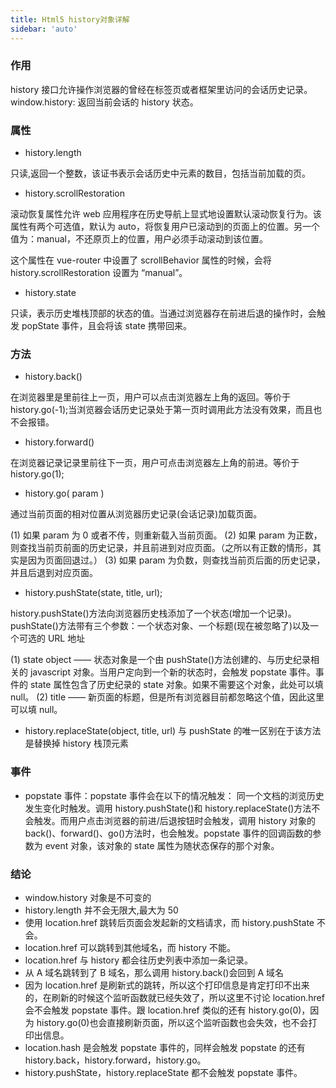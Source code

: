 ```yaml
---
title: Html5 history对象详解
sidebar: 'auto'
---
```


### 作用

history 接口允许操作浏览器的曾经在标签页或者框架里访问的会话历史记录。window.history: 返回当前会话的 history 状态。

### 属性

- history.length

只读,返回一个整数，该证书表示会话历史中元素的数目，包括当前加载的页。

- history.scrollRestoration

滚动恢复属性允许 web 应用程序在历史导航上显式地设置默认滚动恢复行为。该属性有两个可选值，默认为 auto，将恢复用户已滚动到的页面上的位置。另一个值为：manual，不还原页上的位置，用户必须手动滚动到该位置。

这个属性在 vue-router 中设置了 scrollBehavior 属性的时候，会将 history.scrollRestoration 设置为 “manual”。

- history.state

只读，表示历史堆栈顶部的状态的值。当通过浏览器存在前进后退的操作时，会触发 popState 事件，且会将该 state 携带回来。

### 方法

- history.back()

在浏览器里是里前往上一页，用户可以点击浏览器左上角的返回。等价于 history.go(-1);当浏览器会话历史记录处于第一页时调用此方法没有效果，而且也不会报错。

- history.forward()

在浏览器记录记录里前往下一页，用户可点击浏览器左上角的前进。等价于 history.go(1);

- history.go( param )

通过当前页面的相对位置从浏览器历史记录(会话记录)加载页面。

(1) 如果 param 为 0 或者不传，则重新载入当前页面。
(2) 如果 param 为正数，则查找当前页前面的历史记录，并且前进到对应页面。（之所以有正数的情形，其实是因为页面回退过。）
(3) 如果 param 为负数，则查找当前页后面的历史记录，并且后退到对应页面。

- history.pushState(state, title, url);

history.pushState()方法向浏览器历史栈添加了一个状态(增加一个记录)。pushState()方法带有三个参数：一个状态对象、一个标题(现在被忽略了)以及一个可选的 URL 地址

(1) state object —— 状态对象是一个由 pushState()方法创建的、与历史纪录相关的 javascript 对象。当用户定向到一个新的状态时，会触发 popstate 事件。事件的 state 属性包含了历史纪录的 state 对象。如果不需要这个对象，此处可以填 null。
(2) title —— 新页面的标题，但是所有浏览器目前都忽略这个值，因此这里可以填 null。

- history.replaceState(object, title, url) 与 pushState 的唯一区别在于该方法是替换掉 history 栈顶元素

### 事件

- popstate 事件：popstate 事件会在以下的情况触发：
  同一个文档的浏览历史发生变化时触发。调用 history.pushState()和 history.replaceState()方法不会触发。而用户点击浏览器的前进/后退按钮时会触发，调用 history 对象的 back()、forward()、go()方法时，也会触发。popstate 事件的回调函数的参数为 event 对象，该对象的 state 属性为随状态保存的那个对象。

### 结论

- window.history 对象是不可变的
- history.length 并不会无限大,最大为 50
- 使用 location.href 跳转后页面会发起新的文档请求，而 history.pushState 不会。
- location.href 可以跳转到其他域名，而 history 不能。
- location.href 与 history 都会往历史列表中添加一条记录。
- 从 A 域名跳转到了 B 域名，那么调用 history.back()会回到 A 域名
- 因为 location.href 是刷新式的跳转，所以这个打印信息是肯定打印不出来的，在刷新的时候这个监听函数就已经失效了，所以这里不讨论 location.href 会不会触发 popstate 事件。跟 location.href 类似的还有 history.go(0)，因为 history.go(0)也会直接刷新页面，所以这个监听函数也会失效，也不会打印出信息。
- location.hash 是会触发 popstate 事件的，同样会触发 popstate 的还有 history.back，history.forward，history.go。
- history.pushState，history.replaceState 都不会触发 popstate 事件。
